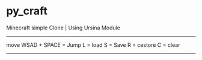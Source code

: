 # py_craft
Minecraft simple Clone | Using Ursina Module

---
move WSAD + SPACE = Jump
L = load
S = Save
R = cestore
C = clear

---

